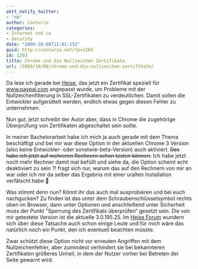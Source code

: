 ```yaml
---
aktt_notify_twitter:
- "no"
author: Centurio
categories:
- Internet und co
- Security
date: "2009-10-08T11:01:15Z"
guid: http://centurio.net/?p=1203
id: 1203
title: Chrome und die Nullzeichen Zertifikate
url: /2009/10/08/chrome-und-die-nullzeichen-zertifikate/
---
```

Da lese ich gerade bei [Heise](http://www.heise.de/security/meldung/Gefaelschtes-PayPal-Zertifikat-taeuscht-IE-Chrome-und-Safari-811918.html), das jetzt ein Zertifikat speziell für www.paypal.com angepasst wurde, um Probleme mit der Nullzeichenfilterung in SSL-Zertifikaten zu verdeutlichen. Damit sollen die Entwickler aufgerüttelt werden, endlich etwas gegen diesen Fehler zu unternehmen.

Nun gut, jetzt schreibt der Autor aber, dass in Chrome die zugehörige Überprüfung von Zertifikaten abgeschaltet sein sollte.

In meiner Bachelorarbeit habe ich mich ja auch gerade mit dem Thema beschäftigt und bei mir war diese Option in der aktuellen Chrome 3 Version (also keine Entwickler- oder sonstwie-beta-Version) auch aktiviert. <del datetime="2009-10-08T15:10:08+00:00">Das habe ich jetzt auf mehreren Rechnern schon testen können.</del> Ich habe jetzt noch mehr Rechner damit mal befüllt und siehe da, die Option scheint echt deaktiviert zu sein ?! fragt sich nur, warum das auf den Rechnern von mir an war oder ich mir da selber das Ergebnis mit einer uralten Installation verfälscht habe 🙁

Was stimmt denn nun? Könnt ihr das auch mal ausprobieren und bei euch nachgucken? Zu finden ist das unter dem Schraubenschlüsselsymbol rechts oben im Browser, dann unter Optionen und anschließend unter Sicherheit muss der Punkt "Sperrung des Zertifikats überprüfen&#8220; gesetzt sein. Die von mir getestete Version ist die aktuelle 3.0.195.25. Im [Heise Forum](http://www.heise.de/security/news/foren/S-Re-Sperrung-des-Serverzertifikats-war-bei-meinem-Chrome-schon-aktiviert/forum-167091/msg-17468711/read/) wundern sich über diese Tatsache auch schon einige Leute und für mich wäre das natürlich noch ein Punkt, den ich eventuell beachten müsste. 

Zwar schützt diese Option nicht vor erneuten Angriffen mit dem Nullzeichenfehler, aber zumindest verhindert sie bei bekannteren Zertifikaten größeres Unheil, in dem der Nutzer vorher bei Betreten der Seite gewarnt wird.